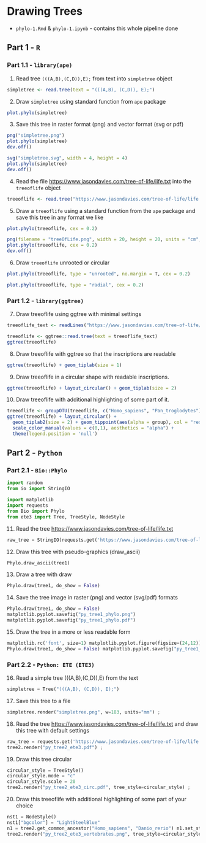 # Drawing Trees

- `phylo-1.Rmd` & `phylo-1.ipynb` - contains this whole pipeline done

## Part 1 - `R`

### Part 1.1 - `library(ape)`

1) Read tree `(((A,B),(C,D)),E);` from text into `simpletree` object

```r
simpletree <- read.tree(text = "(((A,B), (C,D)), E);")
```

2) Draw `simpletree` using standard function from `ape` package

```r
plot.phylo(simpletree)
```

3) Save this tree in raster format (png) and vector format (svg or pdf)

```r
png("simpletree.png")
plot.phylo(simpletree)
dev.off()

svg("simpletree.svg", width = 4, height = 4)
plot.phylo(simpletree)
dev.off()
```

4) Read the file https://www.jasondavies.com/tree-of-life/life.txt into the `treeoflife` object

```r
treeoflife <- read.tree("https://www.jasondavies.com/tree-of-life/life.txt")
```

5) Draw a `treeoflife` using a standard function from the `ape` package and save this tree in any format we like

```r
plot.phylo(treeoflife, cex = 0.2)

png(filename = "treeOfLife.png", width = 20, height = 20, units = "cm", res = 600)
plot.phylo(treeoflife, cex = 0.2)
dev.off()
```

6) Draw `treeoflife` unrooted or circular

```r
plot.phylo(treeoflife, type = "unrooted", no.margin = T, cex = 0.2)

plot.phylo(treeoflife, type = "radial", cex = 0.2)
```

### Part 1.2 - `library(ggtree)`

7) Draw treeoflife using ggtree with minimal settings

```r
treeoflife_text <- readLines("https://www.jasondavies.com/tree-of-life/life.txt")

treeoflife <- ggtree::read.tree(text = treeoflife_text)
ggtree(treeoflife)
```

8) Draw treeoflife with ggtree so that the inscriptions are readable

```r
ggtree(treeoflife) + geom_tiplab(size = 1)
```

9) Draw treeoflife in a circular shape with readable inscriptions.

```r
ggtree(treeoflife) + layout_circular() + geom_tiplab(size = 2)
```
   
10) Draw treeoflife with additional highlighting of some part of it.

```r
treeoflife <- groupOTU(treeoflife, c("Homo_sapiens", "Pan_troglodytes"))
ggtree(treeoflife) + layout_circular() +
  geom_tiplab2(size = 2) + geom_tippoint(aes(alpha = group), col = "red") +
  scale_color_manual(values = c(0,1), aesthetics = "alpha") +
  theme(legend.position = 'null')
```

## Part 2 - `Python`

### Part 2.1 - `Bio::Phylo`

```python
import random
from io import StringIO

import matplotlib
import requests
from Bio import Phylo
from ete3 import Tree, TreeStyle, NodeStyle
```
11) Read the tree https://www.jasondavies.com/tree-of-life/life.txt

```python
raw_tree = StringIO(requests.get('https://www.jasondavies.com/tree-of-life/life.txt').text) tree1 = Phylo.read(raw_tree, "newick")
```

12) Draw this tree with pseudo-graphics (draw_ascii)

```python
Phylo.draw_ascii(tree1)
```

13) Draw a tree with draw

```python
Phylo.draw(tree1, do_show = False)
```

14) Save the tree image in raster (png) and vector (svg/pdf) formats

```python
Phylo.draw(tree1, do_show = False)
matplotlib.pyplot.savefig("py_tree1_phylo.png")
matplotlib.pyplot.savefig("py_tree1_phylo.pdf")
```

15) Draw the tree in a more or less readable form

```python
matplotlib.rc('font', size=1) matplotlib.pyplot.figure(figsize=(24,12))
Phylo.draw(tree1, do_show = False) matplotlib.pyplot.savefig("py_tree1_phylo_enhanced.png", dpi=600)
```

### Part 2.2 - `Python: ETE (ETE3)`

16) Read a simple tree (((A,B),(C,D)),E) from the text

```python
simpletree = Tree("(((A,B), (C,D)), E);")
```

17) Save this tree to a file

```python
simpletree.render("simpletree.png", w=183, units="mm") ;
```

18) Read the tree https://www.jasondavies.com/tree-of-life/life.txt and draw this tree with default settings

```python
raw_tree = requests.get('https://www.jasondavies.com/tree-of-life/life.txt').text tree2 = Tree(raw_tree, format=1)
tree2.render("py_tree2_ete3.pdf") ;
```

19) Draw this tree circular

```python
circular_style = TreeStyle()
circular_style.mode = "c"
circular_style.scale = 20
tree2.render("py_tree2_ete3_circ.pdf", tree_style=circular_style) ;
```

20) Draw this treeoflife with additional highlighting of some part of your choice

```python
nst1 = NodeStyle()
nst1["bgcolor"] = "LightSteelBlue"
n1 = tree2.get_common_ancestor("Homo_sapiens", "Danio_rerio") n1.set_style(nst1)
tree2.render("py_tree2_ete3_vertebrates.png", tree_style=circular_style) ;
```
